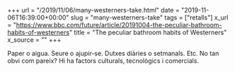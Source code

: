 +++
url = "/2019/11/06/many-westerners-take.html"
date = "2019-11-06T16:39:00+00:00"
slug = "many-westerners-take"
tags = ["retalls"]
x_url = "https://www.bbc.com/future/article/20191004-the-peculiar-bathroom-habits-of-westerners"
title = "The peculiar bathroom habits of Westerners"
x_source = ""
+++


Paper o aigua. Seure o ajupir-se. Dutxes diàries o setmanals. Etc. No tan obvi com pareix? Hi ha factors culturals, tecnològics i comercials.
